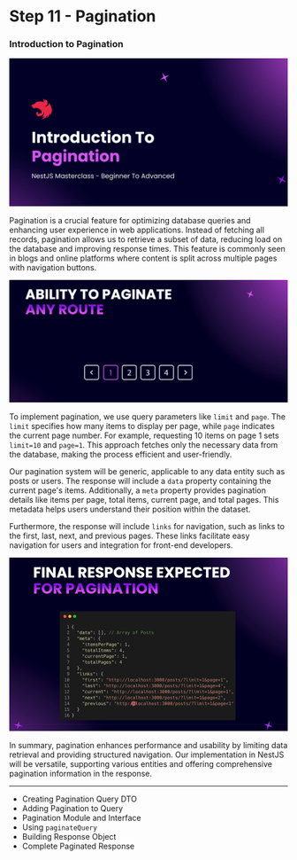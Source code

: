 # Step 11 - Pagination

### Introduction to Pagination

![Pagination](./images/intro-pagination.png)

Pagination is a crucial feature for optimizing database queries and enhancing user experience in web applications. Instead of fetching all records, pagination allows us to retrieve a subset of data, reducing load on the database and improving response times. This feature is commonly seen in blogs and online platforms where content is split across multiple pages with navigation buttons.

![Pagination](./images/paginate-route.png)

To implement pagination, we use query parameters like `limit` and `page`. The `limit` specifies how many items to display per page, while `page` indicates the current page number. For example, requesting 10 items on page 1 sets `limit=10` and `page=1`. This approach fetches only the necessary data from the database, making the process efficient and user-friendly.

Our pagination system will be generic, applicable to any data entity such as posts or users. The response will include a `data` property containing the current page's items. Additionally, a `meta` property provides pagination details like items per page, total items, current page, and total pages. This metadata helps users understand their position within the dataset.

Furthermore, the response will include `links` for navigation, such as links to the first, last, next, and previous pages. These links facilitate easy navigation for users and integration for front-end developers.


![Pagination Response](./images/pagination-res.png)

In summary, pagination enhances performance and usability by limiting data retrieval and providing structured navigation. Our implementation in NestJS will be versatile, supporting various entities and offering comprehensive pagination information in the response.




---



- Creating Pagination Query DTO
- Adding Pagination to Query
- Pagination Module and Interface
- Using `paginateQuery`
- Building Response Object
- Complete Paginated Response